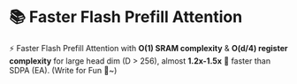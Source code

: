 # 📚 Faster  Flash Prefill Attention
⚡️ Faster Flash Prefill Attention with **O(1) SRAM complexity** & **O(d/4) register complexity** for large head dim (D > 256), almost **1.2x-1.5x** 🎉 faster than SDPA (EA). (Write for Fun 👀~)
